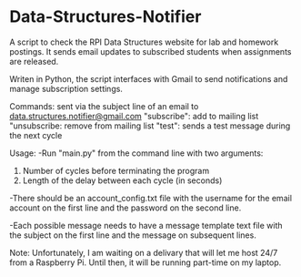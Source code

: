 # Data-Structures-Notifier
A script to check the RPI Data Structures website for lab and homework postings. It sends email updates to subscribed students when assignments are released.

Writen in Python, the script interfaces with Gmail to send notifications and manage subscription settings.

Commands: sent via the subject line of an email to data.structures.notifier@gmail.com
"subscribe": add to mailing list
"unsubscribe: remove from mailing list
"test": sends a test message during the next cycle

Usage:
-Run "main.py" from the command line with two arguments:
  1. Number of cycles before terminating the program
  2. Length of the delay between each cycle (in seconds)

-There should be an account_config.txt file with the username for the email account on the first line and the password on the second line. 

-Each possible message needs to have a message template text file with the subject on the first line and the message on subsequent lines.

Note: Unfortunately, I am waiting on a delivary that will let me host 24/7 from a Raspberry Pi. Until then, it will be running part-time on my laptop.
